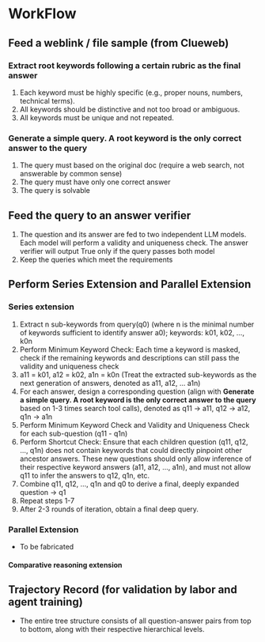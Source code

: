 # WorkFlow

## Feed a weblink / file sample (from Clueweb)

### Extract root keywords following a certain rubric as the final answer

1. Each keyword must be highly specific (e.g., proper nouns, numbers, technical terms).  
2. All keywords should be distinctive and not too broad or ambiguous.  
3. All keywords must be unique and not repeated.

### Generate a simple query. A root keyword is the only correct answer to the query

1. The query must based on the original doc (require a web search, not answerable by common sense)  
2. The query must have only one correct answer  
3. The query is solvable

## Feed the query to an answer verifier 

1. The question and its answer are fed to two independent LLM models. Each model will perform a validity and uniqueness check. The answer verifier will output True only if the query passes both model  
2. Keep the queries which meet the requirements

## Perform Series Extension and Parallel Extension

### Series extension

1. Extract n sub-keywords from query(q0) (where n is the minimal number of keywords sufficient to identify answer a0); keywords: k01, k02, ..., k0n
2. Perform Minimum Keyword Check: Each time a keyword is masked, check if the remaining keywords and descriptions can still pass the validity and uniqueness check  
3. a11 = k01, a12 = k02, a1n = k0n (Treat the extracted sub-keywords as the next generation of answers, denoted as a11, a12, ... a1n)  
4. For each answer, design a corresponding question (align with **Generate a simple query. A root keyword is the only correct answer to the query** based on 1-3 times search tool calls), denoted as q11 → a11, q12 → a12, q1n → a1n   
5. Perform Minimum Keyword Check and Validity and Uniqueness Check for each sub-question (q11 - q1n)   
6. Perform Shortcut Check: Ensure that each children question (q11, q12, ..., q1n) does not contain keywords that could directly pinpoint other ancestor answers. These new questions should only allow inference of their respective keyword answers (a11, a12, ..., a1n), and must not allow q11 to infer the answers to q12, q1n, etc. 
7. Combine q11, q12, ..., q1n and q0 to derive a final, deeply expanded question → q1 
8. Repeat steps 1-7 
9. After 2-3 rounds of iteration, obtain a final deep query.

### Parallel Extension

- To be fabricated

#### Comparative reasoning extension


## Trajectory Record (for validation by labor and agent training)

- The entire tree structure consists of all question-answer pairs from top to bottom, along with their respective hierarchical levels.


